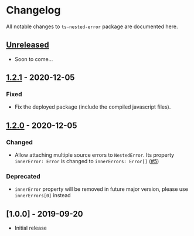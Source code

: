 # Changelog

All notable changes to `ts-nested-error` package are documented here.

## [Unreleased]

- Soon to come...

## [1.2.1] - 2020-12-05

### Fixed

- Fix the deployed package (include the compiled javascript files).

## [1.2.0] - 2020-12-05

### Changed

- Allow attaching multiple source errors to `NestedError`.
  Its property `innerError: Error` is changed to `innerErrors: Error[]` ([#5])

### Deprecated

- `innerError` property will be removed in future major version, please use
`innerErrors[0]` instead

## [1.0.0] - 2019-09-20

- Initial release

[Unreleased]: https://github.com/veetaha/ts-nested-error/compare/v1.2.1...HEAD
[1.2.1]: https://github.com/veetaha/ts-nested-error/compare/v1.2.0...v1.2.1
[1.2.0]: https://github.com/veetaha/ts-nested-error/commits/v1.2.0

[#5]: https://github.com/Veetaha/ts-nested-error/pull/5
